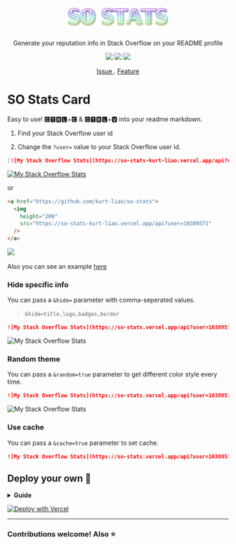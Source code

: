 </br>

<div align="center">
  <h1><img src="./assets/image/SoStats.png" alt="So Stats" height="50"/></h1>
  <p>Generate your reputation info in Stack Overflow on your README profile</p>
  
  <img src="https://img.shields.io/github/deployments/kurt-liao/so-stats/production?label=vercel&logo=vercel" />
  <img src="https://img.shields.io/badge/license-MIT-blue" />
  <img src="https://img.shields.io/badge/license-BEERWARE%20%F0%9F%8D%BA-yellowgreen" />
  
</div>

<p align="center">
  <a href="https://github.com/kurt-liao/so-stats/issues"> Issue </a>
  .
  <a href="https://github.com/kurt-liao/so-stats/pulls"> Feature </a>
</p>

# SO Stats Card

Easy to use! 🅲🆃🆁🅻+🅲 & 🅲🆃🆁🅻+🆅 into your readme markdown.

1. Find your Stack Overflow user id

2. Change the `?user=` value to your Stack Overflow user id.

```md
[![My Stack Overflow Stats](https://so-stats-kurt-liao.vercel.app/api?user=10389571)](https://github.com/kurt-liao/so-stats)
```

[![My Stack Overflow Stats](https://so-stats-kurt-liao.vercel.app/api?user=10389571)](https://github.com/kurt-liao/so-stats)

or

```html
<a href="https://github.com/kurt-liao/so-stats">
  <img
    height="200"
    src="https://so-stats-kurt-liao.vercel.app/api?user=10389571"
  />
</a>
```

<a href="https://github.com/kurt-liao/so-stats"> 
  <img height="200" src="https://so-stats-kurt-liao.vercel.app/api?user=10389571"/>
</a>

Also you can see an example [here](https://github.com/kurt-liao/kurt-liao)

### Hide specific info

You can pass a `&hide=` parameter with comma-seperated values.

> `&hide=title,logo,badges,border`

```md
![My Stack Overflow Stats](https://so-stats.vercel.app/api?user=10389571&hide=title,logo,border)
```

![My Stack Overflow Stats](https://so-stats.vercel.app/api?user=10389571&hide=title,logo,border)

### Random theme

You can pass a `&random=true` parameter to get different color style every time.

```md
![My Stack Overflow Stats](https://so-stats.vercel.app/api?user=10389571&random=true)
```

![My Stack Overflow Stats](https://so-stats.vercel.app/api?user=10389571&random=true)

### Use cache

You can pass a `&cache=true` parameter to set cache.

```md
![My Stack Overflow Stats](https://so-stats.vercel.app/api?user=10389571&cache=true)
```

## Deploy your own 🚀

<details>
  <summary> <strong>Guide</strong> </summary>

- Fork this repo
- Sign up and log in into [Vercel](https://vercel.com/)
- Go to Vercel [dashboard](https://vercel.com/dashboard)
- Click `New Project`
- Click `Import Git Respository`(Of course you need to authorize the repo first, then you can see the repo in the list)
![2022-06-30_10-28](https://user-images.githubusercontent.com/32745146/176579816-2a28f1d5-2fd2-4218-8367-01a53dfcc09a.png)

- Click `delpoy`, and done. Find out your domain and start to use it!
- Add following command to prevent deploying on irrelevant changes.
![2022-06-30_10-17](https://user-images.githubusercontent.com/32745146/176579415-23ac711e-c695-4bad-aa85-1faf4ef67c67.png)


</details>

<a href="https://vercel.com/new/clone?repository-url=https%3A%2F%2Fgithub.com%2Fkurt-liao%2Fso-stats"><img src="https://vercel.com/button" alt="Deploy with Vercel"/></a>

---

<h3>Contributions welcome! Also ⭐ </h3>
